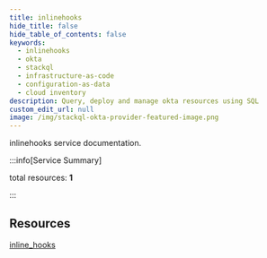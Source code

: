 ```yaml
---
title: inlinehooks
hide_title: false
hide_table_of_contents: false
keywords:
  - inlinehooks
  - okta
  - stackql
  - infrastructure-as-code
  - configuration-as-data
  - cloud inventory
description: Query, deploy and manage okta resources using SQL
custom_edit_url: null
image: /img/stackql-okta-provider-featured-image.png
---
```


inlinehooks service documentation.

:::info[Service Summary]

total resources: __1__  

:::

## Resources
<div class="row">
<div class="providerDocColumn">
<a href="/services/inlinehooks/inline_hooks/">inline_hooks</a>
</div>
<div class="providerDocColumn">

</div>
</div>